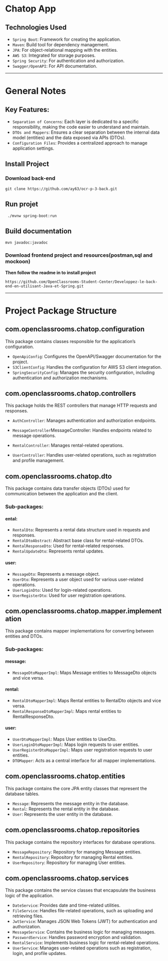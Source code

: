 # Chatop App

## Technologies Used
- `Spring Boot`: Framework for creating the application.
- `Maven`: Build tool for dependency management.
- `JPA`: For object-relational mapping with the entities.
- `AWS S3`: Integrated for storage purposes.
- `Spring Security`: For authentication and authorization.
- `Swagger/OpenAPI`: For API documentation.

---

# General Notes
## Key Features:
- `Separation of Concerns`: Each layer is dedicated to a specific responsibility, making the code easier to understand and maintain.
- `DTOs and Mappers`: Ensures a clear separation between the internal data model (entities) and the data exposed via APIs (DTOs).
- `Configuration Files`: Provides a centralized approach to manage application settings.

## Install Project
### Download back-end
```
git clone https://github.com/ay63/ocr-p-3-back.git
```
## Run projet
```
 ./mvnw spring-boot:run
```
## Build documentation
```
mvn javadoc:javadoc
```
### Download frontend project and resources(postman,sql and mockoon)
**Then follow the readme in to install project** 
```
https://github.com/OpenClassrooms-Student-Center/Developpez-le-back-end-en-utilisant-Java-et-Spring.git
```

---

# Project Package Structure

## com.openclassrooms.chatop.configuration

This package contains classes responsible for the application’s configuration.

- `OpenApiConfig`: Configures the OpenAPI/Swagger documentation for the project.
- `S3ClientConfig`: Handles the configuration for AWS S3 client integration.
- `SpringSecurityConfig`: Manages the security configuration, including authentication and authorization mechanisms.

## com.openclassrooms.chatop.controllers

This package holds the REST controllers that manage HTTP requests and responses.

- `AuthController`: Manages authentication and authorization endpoints.

- `MessageController`MessageController: Handles endpoints related to message operations.

- `RentalController`: Manages rental-related operations.

- `UserController`: Handles user-related operations, such as registration and profile management.

## com.openclassrooms.chatop.dto

This package contains data transfer objects (DTOs) used for communication between the application and the client.

### Sub-packages:
#### ental:
- `RentalDto`: Represents a rental data structure used in requests and responses.
- `RentalDtoAbstract`: Abstract base class for rental-related DTOs.
- `RentalResponseDto`: Used for rental-related responses.
- `RentalUpdateDto`: Represents rental updates.
#### user:
- `MessageDto`: Represents a message object.
- `UserDto`: Represents a user object used for various user-related operations.
- `UserLoginDto`: Used for login-related operations.
- `UserRegisterDto`: Used for user registration operations.

## com.openclassrooms.chatop.mapper.implementation

This package contains mapper implementations for converting between entities and DTOs.

### Sub-packages:
#### message:
 - `MessageDtoMapperImpl`: Maps Message entities to MessageDto objects and vice versa.
#### rental:
- `RentalDtoMapperImpl`: Maps Rental entities to RentalDto objects and vice versa.
- `RentalResponseDtoMapperImpl`: Maps rental entities to RentalResponseDto.
#### user:
- `UserDtoMapperImpl`: Maps User entities to UserDto.
- `UserLoginDtoMapperImpl`: Maps login requests to user entities.
- `UserRegisterDtoMapperImpl`: Maps user registration requests to user entities.
- `DTOMapper`: Acts as a central interface for all mapper implementations.

## com.openclassrooms.chatop.entities

This package contains the core JPA entity classes that represent the database tables.

- `Message`: Represents the message entity in the database.
- `Rental`: Represents the rental entity in the database.
- `User`: Represents the user entity in the database.

## com.openclassrooms.chatop.repositories

This package contains the repository interfaces for database operations.

- `MessageRepository`: Repository for managing Message entities.
- `RentalRepository`: Repository for managing Rental entities.
- `UserRepository`: Repository for managing User entities.

## com.openclassrooms.chatop.services

This package contains the service classes that encapsulate the business logic of the application.

- `DateService`: Provides date and time-related utilities.
- `FileService`: Handles file-related operations, such as uploading and retrieving files.
- `JwtService`: Manages JSON Web Tokens (JWT) for authentication and authorization.
- `MessageService`: Contains the business logic for managing messages.
- `PasswordService`: Handles password encryption and validation.
- `RentalService`: Implements business logic for rental-related operations.
- `UserService`: Manages user-related operations such as registration, login, and profile updates.